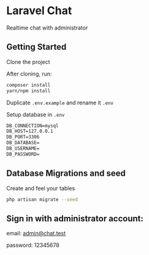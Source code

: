# Laravel Chat
Realtime chat with administrator 
## Getting Started

Clone the project

After cloning, run:

```bash
composer install
yarn/npm install
```
Duplicate `.env.example` and rename it `.env`

Setup database in `.env`

```txt
DB_CONNECTION=mysql
DB_HOST=127.0.0.1
DB_PORT=3306
DB_DATABASE=
DB_USERNAME=
DB_PASSWORD=
```

## Database Migrations and seed

Create and feel your tables


```bash
php artisan migrate --seed
```
## Sign in with administrator account:

email: admin@chat.test

password: 12345678
